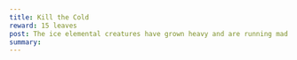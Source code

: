 ```yaml
---
title: Kill the Cold
reward: 15 leaves
post: The ice elemental creatures have grown heavy and are running mad in the area. A mass of them have formed in the wilds and the local area has gotten extremely cold. Go and destroy these sentient energies and let them disperse to allow the balance to reform.
summary: 
---
```

